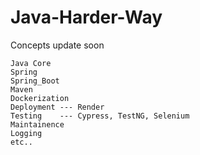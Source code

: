 # Java-Harder-Way

Concepts update soon 



```
Java Core
Spring
Spring_Boot
Maven 
Dockerization
Deployment --- Render
Testing    --- Cypress, TestNG, Selenium
Maintainence
Logging
etc..

```
